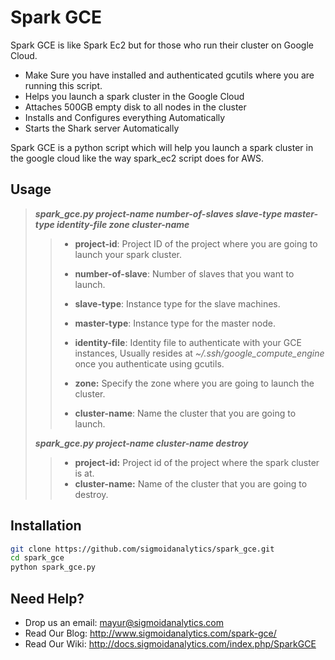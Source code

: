 Spark GCE
=========

Spark GCE is like Spark Ec2 but for those who run their cluster on Google Cloud.

  - Make Sure you have installed and authenticated gcutils where you are running this script.
  - Helps you launch a spark cluster in the Google Cloud
  - Attaches 500GB empty disk to all nodes in the cluster
  - Installs and Configures everything Automatically
  - Starts the Shark server Automatically

Spark GCE is a python script which will help you launch a spark cluster in the google cloud like the way spark_ec2 script does for AWS.

Usage
-----

> ***spark_gce.py project-name number-of-slaves slave-type master-type identity-file zone cluster-name***
>
>> 
>> - **project-id**: Project ID of the project where you are going to launch your spark cluster.
>> 
>> - **number-of-slave**: Number of slaves that you want to launch.
>>
>> - **slave-type**: Instance type for the slave machines.
>>
>> - **master-type**: Instance type for the master node.
>> 
>> - **identity-file**: Identity file to authenticate with your GCE instances, Usually resides at *~/.ssh/google_compute_engine* once you authenticate using gcutils.
>>
>> - **zone:** Specify the zone where you are going to launch the cluster.
>>
>> - **cluster-name**: Name the cluster that you are going to launch.
>>
>
> ***spark_gce.py project-name cluster-name destroy***
>
>> - **project-id:** Project id of the project where the spark cluster is at.
>> - **cluster-name:** Name of the cluster that you are going to destroy.


Installation
--------------

```sh
git clone https://github.com/sigmoidanalytics/spark_gce.git
cd spark_gce
python spark_gce.py
```


Need Help?
-------------
- Drop us an email: mayur@sigmoidanalytics.com
- Read Our Blog: http://www.sigmoidanalytics.com/spark-gce/
- Read Our Wiki: http://docs.sigmoidanalytics.com/index.php/SparkGCE
